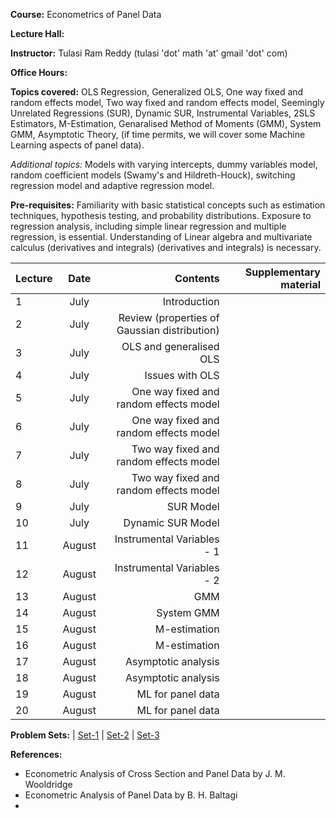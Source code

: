 **Course:** Econometrics of Panel Data

**Lecture Hall:**

**Instructor:** Tulasi Ram Reddy (tulasi 'dot' math 'at' gmail 'dot' com)

**Office Hours:**

**Topics covered:**  OLS Regression, Generalized OLS, One way fixed and random effects model, Two way fixed and random effects model, Seemingly Unrelated Regressions (SUR), Dynamic SUR, Instrumental Variables, 2SLS Estimators, M-Estimation, Genaralised Method of Moments (GMM), System GMM, Asymptotic Theory, (if time permits, we will cover some Machine Learning aspects of panel data). 

*Additional topics:* Models with varying intercepts,  dummy variables model,  random  coefficient  models (Swamy's and Hildreth-Houck),  switching  regression model and adaptive regression model. 


**Pre-requisites:** Familiarity with basic statistical concepts such as estimation techniques, hypothesis testing, and probability distributions. 
Exposure to regression analysis, including simple linear regression and multiple regression, is essential.
Understanding of Linear algebra and multivariate calculus (derivatives and integrals) (derivatives and integrals) is necessary. 

| Lecture   | Date   | Contents     | Supplementary material |
| :------------- | :----------: | -----------: | -----------: |
|  1 | July | Introduction | |
|  2 | July | Review (properties of Gaussian distribution) | |
|  3 | July | OLS and generalised OLS | |
|  4 | July | Issues with OLS | |
|  5 | July | One way fixed and random effects model | |
|  6 | July | One way fixed and random effects model | |
|  7 | July | Two way fixed and random effects model | |
|  8 | July | Two way fixed and random effects model | |
|  9 | July | SUR Model | |
|  10 | July | Dynamic SUR Model | |
|  11 | August | Instrumental Variables - 1 | |
|  12 | August | Instrumental Variables - 2 | |
|  13 | August | GMM | |
|  14 | August | System GMM | |
|  15 | August | M-estimation| |
|  16 | August | M-estimation | |
|  17 | August | Asymptotic analysis | |
|  18 | August | Asymptotic analysis | |
|  19 | August | ML for panel data | |
|  20 | August | ML for panel data | |



**Problem Sets:** | [Set-1]() | [Set-2]() | [Set-3]()

**References:**
- Econometric Analysis of Cross Section and Panel Data by J. M. Wooldridge
- Econometric Analysis of Panel Data by B. H. Baltagi
- 

